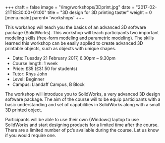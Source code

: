 +++
draft = false
image = "/img/workshops/3Dprint.jpg"
date = "2017-02-21T18:30:00+01:00"
title = "3D design for 3D printing taster"
weight = 0
[menu.main]
  parent= 'workshops'
+++

This workshop will teach you the basics of an advanced 3D software package (SolidWorks). This workshop will teach participants two important modeling skills (free-form modeling and parametric modeling). The skills learned this workshop can be easily applied to create advanced 3D printable objects, such as objects with unique shapes.

 - Date: Tuesday 21 February 2017, 6.30pm – 9.30pm
 - Course length: 1 week
 - Price: £35 (£31.50 for students)
 - Tutor: Rhys John
 - Level: Beginner
 - Campus: Llandaff Campus, B Block

The workshop will introduce you to SolidWorks, a very advanced 3D design software package. The aim of the course will to be equip participants with a basic understanding and set of capabilities in SolidWorks along with a small 3D printed object.

Participants will be able to use their own (Windows) laptop to use SolidWorks and start designing products for a limited time after the course. There are a limited number of pc’s available during the course. Let us know if you would require one.
